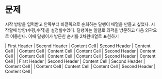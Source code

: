 # 문제
시작 방향을 입력받고 안쪽부터 바깥쪽으로 순회하는 달팽이 배열을 만들고 싶었다.
시작할때 방향(수평,수직)을 설정할수있다.
달팽이는 일렬로 외곽을 방문하고 다음 외곽으로 이동한다.
이때 달팽이가 방문한 순서를 2차원배열로 표현하기


| First Header | Second Header | Content Cell  | Second Header | Content Cell  |
| Content Cell | Content Cell  | Content Cell  | Second Header | Content Cell  |
| Content Cell | Content Cell  | Content Cell  | Second Header | Content Cell  |
| First Header | Second Header | Content Cell  | Second Header | Content Cell  |
| Content Cell | Content Cell  | Content Cell  | Second Header | Content Cell  |


